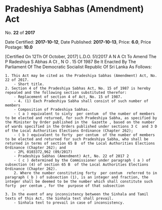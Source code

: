 # Pradeshiya  Sabhas  (Amendment) Act

No. **22** of **2017**

Date Certified: **2017-10-12**, Date Published: **2017-10-13**, Price: **6.0**, Price Postage: **10.0**

[Certified On 12Th Of October, 2017]
L.D.O. 51/2017
A N  A Ct   To   Amend   The  P Radeshiya  S Abhas  A Ct , N O . 15  Of  1987
Be It Enacted By The Parliament Of The Democratic Socialist Republic Of Sri Lanka As Follows:

    1. This Act may be cited as the Pradeshiya Sabhas (Amendment) Act, No. 22 of 2017.
        - Short title.
    2. Section 4 of the Pradeshiya Sabhas Act, No. 15 of 1987 is hereby repealed and the following section substituted therefor:
        - Replacement of section 4 of Act, No. 15 of 1987.
        - 4. (1) Each Pradeshiya Sabha shall consist of such number of members
        - Composition of Pradeshiya Sabhas.
        - ( a ) equivalent to sixty  per centum  of the number of members to be elected and returned, for such Pradeshiya Sabha, as specified by the Minister by Order published in the  Gazette , based on the number of wards specified in the Orders published under sections 3 C  and 3 D  of the Local Authorities Elections Ordinance (Chapter 262);
        - ( b ) equivalent to forty  per centum  of the number of members to be elected and returned for such Pradeshiya Sabha, who shall be returned in terms of section 65 B  of the Local Authorities Elections Ordinance (Chapter 262); and
        - 2PL 0103372,962 (09/2017)
        - Pradeshiya Sabhas (Amendment) Act, No. 22 of 2017 2
        - ( c ) determined by the Commissioner under paragraph ( a ) of subsection (4) of section 65 B  of the Local Authorities Elections Ordinance (Chapter 262).
        2. Where the number constituting forty  per centum  referred to in paragraph ( b ) of subsection (1), is an integer and fraction, the integer shall be deemed to be the number which shall constitute such forty  per centum , for the  purpose of that subsection
            - 
    3. In the event of any inconsistency between the Sinhala and Tamil texts of this Act, the Sinhala text shall prevail.
        - Sinhala text to prevail in case of inconsistency.
